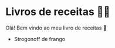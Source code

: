 # Livros de receitas :woman_cook:

Olá! Bem vindo ao meu livro de receitas :wave:

- Strogonoff de frango

